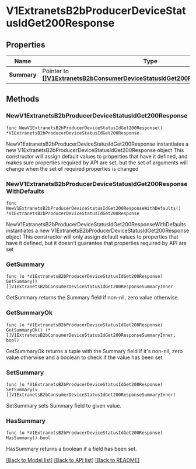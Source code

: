 # V1ExtranetsB2bProducerDeviceStatusIdGet200Response

## Properties

Name | Type | Description | Notes
------------ | ------------- | ------------- | -------------
**Summary** | Pointer to [**[]V1ExtranetsB2bConsumerDeviceStatusIdGet200ResponseSummaryInner**](V1ExtranetsB2bConsumerDeviceStatusIdGet200ResponseSummaryInner.md) |  | [optional] 

## Methods

### NewV1ExtranetsB2bProducerDeviceStatusIdGet200Response

`func NewV1ExtranetsB2bProducerDeviceStatusIdGet200Response() *V1ExtranetsB2bProducerDeviceStatusIdGet200Response`

NewV1ExtranetsB2bProducerDeviceStatusIdGet200Response instantiates a new V1ExtranetsB2bProducerDeviceStatusIdGet200Response object
This constructor will assign default values to properties that have it defined,
and makes sure properties required by API are set, but the set of arguments
will change when the set of required properties is changed

### NewV1ExtranetsB2bProducerDeviceStatusIdGet200ResponseWithDefaults

`func NewV1ExtranetsB2bProducerDeviceStatusIdGet200ResponseWithDefaults() *V1ExtranetsB2bProducerDeviceStatusIdGet200Response`

NewV1ExtranetsB2bProducerDeviceStatusIdGet200ResponseWithDefaults instantiates a new V1ExtranetsB2bProducerDeviceStatusIdGet200Response object
This constructor will only assign default values to properties that have it defined,
but it doesn't guarantee that properties required by API are set

### GetSummary

`func (o *V1ExtranetsB2bProducerDeviceStatusIdGet200Response) GetSummary() []V1ExtranetsB2bConsumerDeviceStatusIdGet200ResponseSummaryInner`

GetSummary returns the Summary field if non-nil, zero value otherwise.

### GetSummaryOk

`func (o *V1ExtranetsB2bProducerDeviceStatusIdGet200Response) GetSummaryOk() (*[]V1ExtranetsB2bConsumerDeviceStatusIdGet200ResponseSummaryInner, bool)`

GetSummaryOk returns a tuple with the Summary field if it's non-nil, zero value otherwise
and a boolean to check if the value has been set.

### SetSummary

`func (o *V1ExtranetsB2bProducerDeviceStatusIdGet200Response) SetSummary(v []V1ExtranetsB2bConsumerDeviceStatusIdGet200ResponseSummaryInner)`

SetSummary sets Summary field to given value.

### HasSummary

`func (o *V1ExtranetsB2bProducerDeviceStatusIdGet200Response) HasSummary() bool`

HasSummary returns a boolean if a field has been set.


[[Back to Model list]](../README.md#documentation-for-models) [[Back to API list]](../README.md#documentation-for-api-endpoints) [[Back to README]](../README.md)



